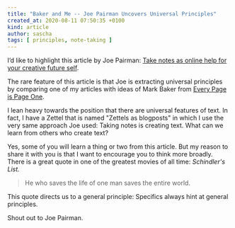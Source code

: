 ```yaml
---
title: "Baker and Me -- Joe Pairman Uncovers Universal Principles"
created_at: 2020-08-11 07:50:35 +0100
kind: article
author: sascha
tags: [ principles, note-taking ]
---
```


I’d like to highlight this article by Joe Pairman: [Take notes as online help for your creative future self](https://blog.joepairman.com/2020/08/03/take-notes-as-online-help-for-your-creative-future-self/). 

The rare feature of this article is that Joe is extracting universal principles by comparing one of my articles with ideas of Mark Baker from [Every Page is Page One](). <!--sf: Füg deinen Affiliate Link ein --> 

I lean heavy towards the position that there are universal features of text. In fact, I have a Zettel that is named "Zettels as blogposts" in which I use the very same approach Joe used: Taking notes is creating text. What can we learn from others who create text?

Yes, some of you will learn a thing or two from this article. But my reason to share it with you is that I want to encourage you to think more broadly. There is a great quote in one of the greatest movies of all time: _Schindler's List._

> He who saves the life of one man saves the entire world.

This quote directs us to a general principle: Specifics always hint at general principles.

Shout out to Joe Pairman.
